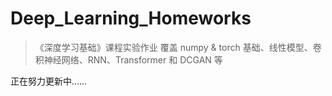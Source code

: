 # Deep_Learning_Homeworks
>《深度学习基础》课程实验作业
覆盖 numpy & torch 基础、线性模型、卷积神经网络、RNN、Transformer 和 DCGAN 等

正在努力更新中……
